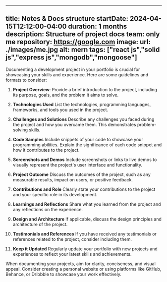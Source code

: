 ---
title: Notes & Docs structure
startDate: 2024-04-15T12:12:00-04:00
duration: 1 months
description: Structure of project docs
team: only me
repository: https://google.com
image:
    url: ./images/me.jpg
    alt: mern
tags: ["react js","solid js","express js","mongodb","mongoose"]
----

Documenting a development project in your portfolio is crucial for showcasing your skills and experience. Here are some guidelines and formats to consider:

1. **Project Overview**: 
Provide a brief introduction to the project, including its purpose, goals, and the problem it aims to solve.

2. **Technologies Used** 
List the technologies, programming languages, frameworks, and tools you used in the project.

3. **Challenges and Solutions** 
Describe any challenges you faced during the project and how you overcame them. This demonstrates problem-solving skills.

4. **Code Samples** 
Include snippets of your code to showcase your programming abilities. Explain the significance of each code snippet and how it contributes to the project.

5. **Screenshots and Demos** 
Include screenshots or links to live demos to visually represent the project's user interface and functionality.

6. **Project Outcome** 
Discuss the outcomes of the project, such as any measurable results, impact on users, or positive feedback.

7. **Contributions and Role** 
Clearly state your contributions to the project and your specific role in its development.

8. **Learnings and Reflections** 
Share what you learned from the project and any reflections on the experience.

9. **Design and Architecture** 
If applicable, discuss the design principles and architecture of the project.

10. **Testimonials and References** 
If you have received any testimonials or references related to the project, consider including them.

11. **Keep it Updated** 
Regularly update your portfolio with new projects and experiences to reflect your latest skills and achievements.

When documenting your projects, aim for clarity, conciseness, and visual appeal. Consider creating a personal website or using platforms like GitHub, Behance, or Dribbble to showcase your work effectively.